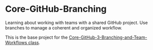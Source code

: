 # Core-GitHub-Branching

Learning about working with teams with a shared GitHub project.
Use branches to manage a coherent and organized workflow.

This is the base project for the [Core-GitHub-3-Branching-and-Team-Workflows class](https://github.com/Product-College-Courses/Core-GitHub-3-Branching-and-Team-Workflows/tree/master).

